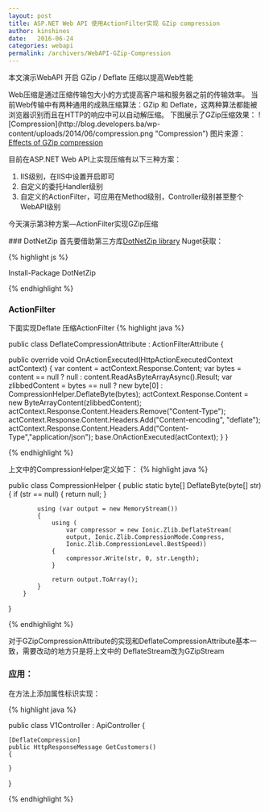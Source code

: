 ```yaml
---
layout: post
title: ASP.NET Web API 使用ActionFilter实现 GZip compression
author: kinshines
date:   2016-06-24
categories: webapi
permalink: /archivers/WebAPI-GZip-Compression
---
```



<p class="lead">本文演示WebAPI 开启 GZip / Deflate 压缩以提高Web性能</p>
Web压缩是通过压缩传输包大小的方式提高客户端和服务器之前的传输效率。
当前Web传输中有两种通用的成熟压缩算法：GZip 和 Deflate，这两种算法都能被浏览器识别而且在HTTP的响应中可以自动解压缩。
下图展示了GZip压缩效果：
![Compression](http://blog.developers.ba/wp-content/uploads/2014/06/compression.png "Compression")
图片来源：<a href="http://www.sendung.de/2007-04-09/web-services-output-formats-and-gzip-compression/">Effects of GZip compression</a>

目前在ASP.NET Web API上实现压缩有以下三种方案：

1. IIS级别，在IIS中设置开启即可
2. 自定义的委托Handler级别
3. 自定义的ActionFilter，可应用在Method级别，Controller级别甚至整个WebAPI级别

<p class="lead">今天演示第3种方案—ActionFilter实现GZip压缩</p>
### DotNetZip
首先要借助第三方库<a href="http://dotnetzip.codeplex.com/">DotNetZip library</a>
Nuget获取：

{% highlight js %}

Install-Package DotNetZip

{% endhighlight %}

### ActionFilter
下面实现Deflate 压缩ActionFilter
{% highlight java %}

public class DeflateCompressionAttribute : ActionFilterAttribute
{
 
   public override void OnActionExecuted(HttpActionExecutedContext actContext)
   {
       var content = actContext.Response.Content;
       var bytes = content == null ? null : content.ReadAsByteArrayAsync().Result;
       var zlibbedContent = bytes == null ? new byte[0] : 
       CompressionHelper.DeflateByte(bytes);
       actContext.Response.Content = new ByteArrayContent(zlibbedContent);
       actContext.Response.Content.Headers.Remove("Content-Type");
       actContext.Response.Content.Headers.Add("Content-encoding", "deflate");
       actContext.Response.Content.Headers.Add("Content-Type","application/json");
       base.OnActionExecuted(actContext);
     }
 }

{% endhighlight %}

上文中的CompressionHelper定义如下：
{% highlight java %}

public class CompressionHelper
{ 
        public static byte[] DeflateByte(byte[] str)
        {
            if (str == null)
            {
                return null;
            }
 
            using (var output = new MemoryStream())
            {
                using (
                    var compressor = new Ionic.Zlib.DeflateStream(
                    output, Ionic.Zlib.CompressionMode.Compress, 
                    Ionic.Zlib.CompressionLevel.BestSpeed))
                {
                    compressor.Write(str, 0, str.Length);
                }
 
                return output.ToArray();
            }
        }
}

{% endhighlight %}

对于GZipCompressionAttribute的实现和DeflateCompressionAttribute基本一致，需要改动的地方只是将上文中的
DeflateStream改为GZipStream

### 应用：
在方法上添加属性标识实现：

{% highlight java %}

public class V1Controller : ApiController
{
   
    [DeflateCompression]
    public HttpResponseMessage GetCustomers()
    {
 
    }
 
}

{% endhighlight %}